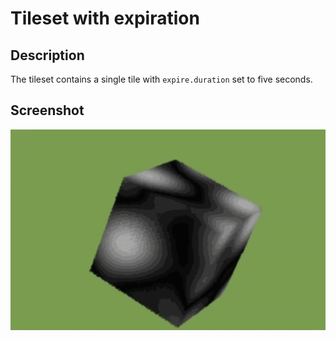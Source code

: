 # Tileset with expiration
## Description
The tileset contains a single tile with `expire.duration` set to five seconds.

## Screenshot

![screenshot](screenshot/screenshot.gif)
